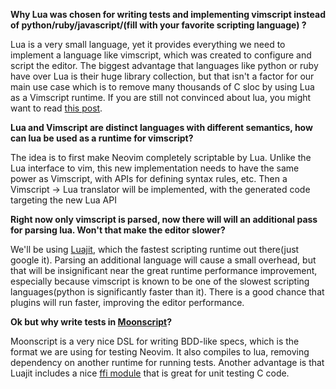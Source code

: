 **Why Lua was chosen for writing tests and implementing vimscript instead of python/ruby/javascript/(fill with your favorite scripting language) ?**

Lua is a very small language, yet it provides everything we need to implement a language like vimscript, which was created to configure and script the editor. The biggest advantage that languages like python or ruby have over Lua is their huge library collection, but that isn't a factor for our main use case which is to remove many thousands of C sloc by using Lua as a Vimscript runtime. If you are still not convinced about lua, you might want to read [this post](http://www.altdevblogaday.com/2013/02/19/why-lua/).

**Lua and Vimscript are distinct languages with different semantics, how can lua be used as a runtime for vimscript?**

The idea is to first make Neovim completely scriptable by Lua. Unlike the Lua interface to vim, this new implementation needs to have the same power as Vimscript, with APIs for defining syntax rules, etc. Then a Vimscript -> Lua translator will be implemented, with the generated code targeting the new Lua API

**Right now only vimscript is parsed, now there will will an additional pass for parsing lua. Won't that make the editor slower?**

We'll be using [Luajit](http://luajit.org/), which the fastest scripting runtime out there(just google it). Parsing an additional language will cause a small overhead, but that will be insignificant near the great runtime performance improvement, especially because vimscript is known to be one of the slowest scripting languages(python is significantly faster than it). There is a good chance that plugins will run  faster, improving the editor performance.

**Ok but why write tests in [Moonscript](http://moonscript.org/)?**

Moonscript is a very nice DSL for writing BDD-like specs, which is the format we are using for testing Neovim. It also compiles to lua, removing dependency on another runtime for running tests. Another advantage is that Luajit includes a nice [ffi module](http://luajit.org/ext_ffi_api.html) that is great for unit testing C code.